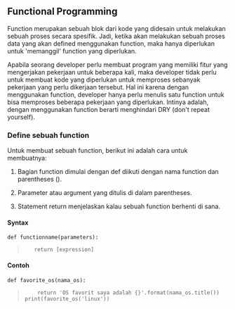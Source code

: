 ## Functional Programming
Function merupakan sebuah blok dari kode yang didesain untuk melakukan sebuah proses secara spesifik. Jadi, ketika akan melakukan sebuah proses data yang akan defined menggunakan function, maka hanya diperlukan untuk 'memanggil' function yang diperlukan.

Apabila seorang developer perlu membuat program yang memiliki fitur yang mengerjakan pekerjaan untuk beberapa kali, maka developer tidak perlu untuk membuat kode yang diperlukan untuk memproses sebanyak pekerjaan yang perlu dikerjaan tersebut. Hal ini karena dengan menggunakan function, developer hanya perlu menulis satu function untuk bisa memproses beberapa pekerjaan yang diperlukan. Intinya adalah, dengan menggunakan function berarti menghindari DRY (don't repeat yourself).

### Define sebuah function
Untuk membuat sebuah function, berikut ini adalah cara untuk membuatnya:
1. Bagian function dimulai dengan def diikuti dengan nama function dan parentheses ().

2. Parameter atau argument yang ditulis di dalam parentheses. 

3. Statement return menjelaskan kalau sebuah function berhenti di sana. 

#### Syntax
`def functionname(parameters):`
>`   return [expression]`

#### Contoh
`def favorite_os(nama_os):` 
>`    return 'OS favorit saya adalah {}'.format(nama_os.title())`
`print(favorite_os('linux'))`

